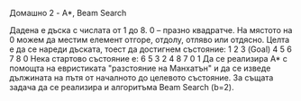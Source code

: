 Домашно 2 - A*, Beam Search

Дадена е дъска с числата от 1 до 8. 0 – празно квадратче. На мястото на 0 можем да
местим елемент отгоре, отдолу, отляво или отдясно. Целта е да се нареди дъската,
тоест да достигнем състояние:
1 2 3 (Goal)
4 5 6
7 8 0
Нека стартово състояние е:
6 5 3
2 4 8
7 0 1
Да се реализира A* с помощта на евристиката "разстояние на Манхатън" и да се
изведе дължината на пътя от началното до целевото състояние.
За същата задача да се реализира и алгоритъма Beam Search (b=2).
